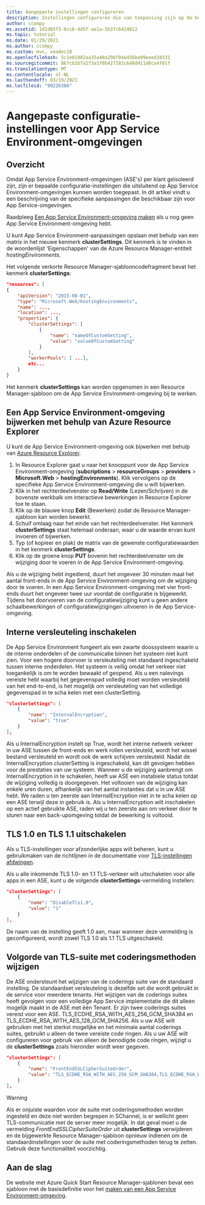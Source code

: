 ```yaml
---
title: Aangepaste instellingen configureren
description: Instellingen configureren die van toepassing zijn op de hele Azure App Service-omgeving. Informatie over hoe u dit doet met Azure Resource Manager-sjablonen.
author: ccompy
ms.assetid: 1d1d85f3-6cc6-4d57-ae1a-5b37c642d812
ms.topic: tutorial
ms.date: 01/29/2021
ms.author: ccompy
ms.custom: mvc, seodec18
ms.openlocfilehash: 5c1e81d02aa35a40a296f04e456be09eeed10331
ms.sourcegitcommit: 867cb1b7a1f3a1f0b427282c648d411d0ca4f81f
ms.translationtype: MT
ms.contentlocale: nl-NL
ms.lasthandoff: 03/19/2021
ms.locfileid: "99226386"
---
```

# <a name="custom-configuration-settings-for-app-service-environments"></a>Aangepaste configuratie-instellingen voor App Service Environment-omgevingen
## <a name="overview"></a>Overzicht
Omdat App Service Environment-omgevingen (ASE's) per klant geïsoleerd zijn, zijn er bepaalde configuratie-instellingen die uitsluitend op App Service Environment-omgevingen kunnen worden toegepast. In dit artikel vindt u een beschrijving van de specifieke aanpassingen die beschikbaar zijn voor App Service-omgevingen.

Raadpleeg [Een App Service Environment-omgeving maken](app-service-web-how-to-create-an-app-service-environment.md) als u nog geen App Service Environment-omgeving hebt.

U kunt App Service Environment-aanpassingen opslaan met behulp van een matrix in het nieuwe kenmerk **clusterSettings**. Dit kenmerk is te vinden in de woordenlijst 'Eigenschappen' van de Azure Resource Manager-entiteit *hostingEnvironments*.

Het volgende verkorte Resource Manager-sjablooncodefragment bevat het kenmerk **clusterSettings**:

```json
"resources": [
{
    "apiVersion": "2015-08-01",
    "type": "Microsoft.Web/hostingEnvironments",
    "name": ...,
    "location": ...,
    "properties": {
        "clusterSettings": [
            {
                "name": "nameOfCustomSetting",
                "value": "valueOfCustomSetting"
            }
        ],
        "workerPools": [ ...],
        etc...
    }
}
```

Het kenmerk **clusterSettings** kan worden opgenomen in een Resource Manager-sjabloon om de App Service Environment-omgeving bij te werken.

## <a name="use-azure-resource-explorer-to-update-an-app-service-environment"></a>Een App Service Environment-omgeving bijwerken met behulp van Azure Resource Explorer
U kunt de App Service Environment-omgeving ook bijwerken met behulp van [Azure Resource Explorer](https://resources.azure.com).  

1. In Resource Explorer gaat u naar het knooppunt voor de App Service Environment-omgeving (**subcriptions** > **resourceGroups** > **providers** > **Microsoft.Web** > **hostingEnvironments**). Klik vervolgens op de specifieke App Service Environment-omgeving die u wilt bijwerken.
2. Klik in het rechterdeelvenster op **Read/Write** (Lezen/Schrijven) in de bovenste werkbalk om interactieve bewerkingen in Resource Explorer toe te staan.  
3. Klik op de blauwe knop **Edit** (Bewerken) zodat de Resource Manager-sjabloon kan worden bewerkt.
4. Schuif omlaag naar het einde van het rechterdeelvenster. Het kenmerk **clusterSettings** staat helemaal onderaan, waar u de waarde ervan kunt invoeren of bijwerken.
5. Typ (of kopieer en plak) de matrix van de gewenste configuratiewaarden in het kenmerk **clusterSettings**.  
6. Klik op de groene knop **PUT** bovenin het rechterdeelvenster om de wijziging door te voeren in de App Service Environment-omgeving.

Als u de wijziging hebt ingediend, duurt het ongeveer 30 minuten maal het aantal front-ends in de App Service Environment-omgeving om de wijziging door te voeren.
In een App Service Environment-omgeving met vier front-ends duurt het ongeveer twee uur voordat de configuratie is bijgewerkt. Tijdens het doorvoeren van de configuratiewijziging kunt u geen andere schaalbewerkingen of configuratiewijzigingen uitvoeren in de App Service-omgeving.

## <a name="enable-internal-encryption"></a>Interne versleuteling inschakelen

De App Service Environment fungeert als een zwarte doossysteem waarin u de interne onderdelen of de communicatie binnen het systeem niet kunt zien. Voor een hogere doorvoer is versleuteling niet standaard ingeschakeld tussen interne onderdelen. Het systeem is veilig omdat het verkeer niet toegankelijk is om te worden bewaakt of geopend. Als u een nalevings vereiste hebt waarbij het gegevenspad volledig moet worden versleuteld van het end-to-end, is het mogelijk om versleuteling van het volledige gegevenspad in te scha kelen met een clusterSetting.  

```json
"clusterSettings": [
    {
        "name": "InternalEncryption",
        "value": "true"
    }
],
```
Als u InternalEncryption instelt op True, wordt het interne netwerk verkeer in uw ASE tussen de front-ends en werk rollen versleuteld, wordt het wissel bestand versleuteld en wordt ook de werk schijven versleuteld. Nadat de InternalEncryption clusterSetting is ingeschakeld, kan dit gevolgen hebben voor de prestaties van uw systeem. Wanneer u de wijziging aanbrengt om InternalEncryption in te schakelen, heeft uw ASE een instabiele status totdat de wijziging volledig is doorgegeven. Het voltooien van de wijziging kan enkele uren duren, afhankelijk van het aantal instanties dat u in uw ASE hebt. We raden u ten zeerste aan InternalEncryption niet in te scha kelen op een ASE terwijl deze in gebruik is. Als u InternalEncryption wilt inschakelen op een actief gebruikte ASE, raden wij u ten zeerste aan om verkeer door te sturen naar een back-upomgeving totdat de bewerking is voltooid. 


## <a name="disable-tls-10-and-tls-11"></a>TLS 1.0 en TLS 1.1 uitschakelen

Als u TLS-instellingen voor afzonderlijke apps wilt beheren, kunt u gebruikmaken van de richtlijnen in de documentatie voor [TLS-instellingen afdwingen](../configure-ssl-bindings.md#enforce-tls-versions). 

Als u alle inkomende TLS 1.0- en 1.1 TLS-verkeer wilt uitschakelen voor alle apps in een ASE, kunt u de volgende **clusterSettings**-vermelding instellen:

```json
"clusterSettings": [
    {
        "name": "DisableTls1.0",
        "value": "1"
    }
],
```

De naam van de instelling geeft 1.0 aan, maar wanneer deze vermelding is geconfigureerd, wordt zowel TLS 1.0 als 1.1 TLS uitgeschakeld.

## <a name="change-tls-cipher-suite-order"></a>Volgorde van TLS-suite met coderingsmethoden wijzigen
De ASE ondersteunt het wijzigen van de coderings suite van de standaard instelling. De standaardset versleuteling is dezelfde set die wordt gebruikt in de service voor meerdere tenants. Het wijzigen van de coderings suites heeft gevolgen voor een volledige App Service implementatie die dit alleen mogelijk maakt in de ASE met één Tenant. Er zijn twee coderings suites vereist voor een ASE. TLS_ECDHE_RSA_WITH_AES_256_GCM_SHA384 en TLS_ECDHE_RSA_WITH_AES_128_GCM_SHA256. Als u uw ASE wilt gebruiken met het sterkst mogelijke en het minimale aantal coderings suites, gebruikt u alleen de twee vereiste code ringen. Als u uw ASE wilt configureren voor gebruik van alleen de benodigde code ringen, wijzigt u de **clusterSettings** zoals hieronder wordt weer gegeven. 

```json
"clusterSettings": [
    {
        "name": "FrontEndSSLCipherSuiteOrder",
        "value": "TLS_ECDHE_RSA_WITH_AES_256_GCM_SHA384,TLS_ECDHE_RSA_WITH_AES_128_GCM_SHA256"
    }
],
```

> [!WARNING]
> Als er onjuiste waarden voor de suite met coderingsmethoden worden ingesteld en deze niet worden begrepen in SChannel, is er wellicht geen TLS-communicatie met de server meer mogelijk. In dat geval moet u de vermelding *FrontEndSSLCipherSuiteOrder* uit **clusterSettings** verwijderen en de bijgewerkte Resource Manager-sjabloon opnieuw indienen om de standaardinstellingen voor de suite met coderingsmethoden terug te zetten.  Gebruik deze functionaliteit voorzichtig.

## <a name="get-started"></a>Aan de slag
De website met Azure Quick Start Resource Manager-sjablonen bevat een sjabloon met de basisdefinitie voor het [maken van een App Service Environment-omgeving](https://azure.microsoft.com/documentation/templates/201-web-app-ase-create/).

<!-- LINKS -->

<!-- IMAGES -->
